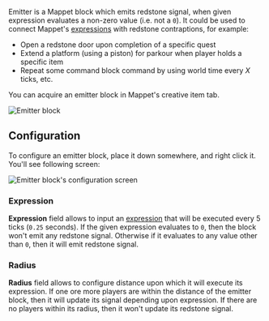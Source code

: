 Emitter is a Mappet block which emits redstone signal, when given expression evaluates a non-zero value (i.e. not a `0`). It could be used to connect Mappet's [expressions](./Expressions) with redstone contraptions, for example:

* Open a redstone door upon completion of a specific quest
* Extend a platform (using a piston) for parkour when player holds a specific item
* Repeat some command block command by using world time every *X* ticks, etc.

You can acquire an emitter block in Mappet's creative item tab.

![Emitter block](https://i.imgur.com/fAZNtpj.png)

## Configuration

To configure an emitter block, place it down somewhere, and right click it. You'll see following screen:

![Emitter block's configuration screen](https://i.imgur.com/7bVWN3T.png)

### Expression

**Expression** field allows to input an [expression](./Expressions) that will be executed every 5 ticks (`0.25` seconds). If the given expression evaluates to `0`, then the block won't emit any redstone signal. Otherwise if it evaluates to any value other than `0`, then it will emit redstone signal.

### Radius

**Radius** field allows to configure distance upon which it will execute its expression. If one ore more players are within the distance of the emitter block, then it will update its signal depending upon expression. If there are no players within its radius, then it won't update its redstone signal.
